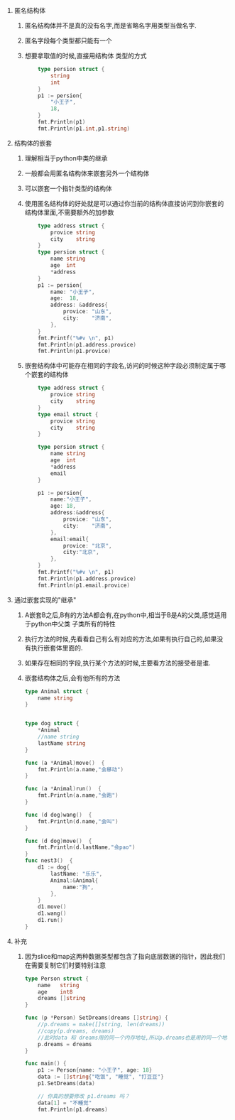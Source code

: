 1.  匿名结构体

    1.  匿名结构体并不是真的没有名字,而是省略名字用类型当做名字.

    2.  匿名字段每个类型都只能有一个

    3.  想要拿取值的时候,直接用结构体 类型的方式

        ```go
        	type persion struct {
        		string
        		int
        	}
        	p1 := persion{
        		"小王子",
        		18,
        	}
        	fmt.Println(p1)
        	fmt.Println(p1.int,p1.string)
        ```

2.  结构体的嵌套

    1.  理解相当于python中类的继承

    2.  一般都会用匿名结构体来嵌套另外一个结构体

    3.  可以嵌套一个指针类型的结构体

    4.  使用匿名结构体的好处就是可以通过你当前的结构体直接访问到你嵌套的结构体里面,不需要额外的加参数

        ```go
        	type address struct {
        		provice string
        		city    string
        	}
        	type persion struct {
        		name string
        		age  int
        		*address
        	}
        	p1 := persion{
        		name: "小王子",
        		age:  18,
        		address: &address{
        			provice: "山东",
        			city:    "济南",
        		},
        	}
        	fmt.Printf("%#v \n", p1)
        	fmt.Println(p1.address.provice)
        	fmt.Println(p1.provice)
        ```

    5.  嵌套结构体中可能存在相同的字段名,访问的时候这种字段必须制定属于哪个嵌套的结构体

        ```go
        	type address struct {
        		provice string
        		city    string
        	}
        	type email struct {
        		provice string
        		city    string
        	}
        
        	type persion struct {
        		name string
        		age  int
        		*address
        		email
        	}
        
        	p1 := persion{
        		name:"小王子",
        		age: 18,
        		address:&address{
        			provice: "山东",
        			city:    "济南",
        		},
        		email:email{
        			provice: "北京",
        			city:"北京",
        		},
        	}
        	fmt.Printf("%#v \n", p1)
        	fmt.Println(p1.address.provice)
        	fmt.Println(p1.email.provice)
        ```

3.  通过嵌套实现的"继承"

    1.  A嵌套B之后,B有的方法A都会有,在python中,相当于B是A的父类,感觉适用于python中父类 子类所有的特性

    2.  执行方法的时候,先看看自己有么有对应的方法,如果有执行自己的,如果没有执行嵌套体里面的.

    3.  如果存在相同的字段,执行某个方法的时候,主要看方法的接受者是谁.

    4.  嵌套结构体之后,会有他所有的方法

        ```go
        type Animal struct {
        	name string
        }
        
        
        type dog struct {
        	*Animal
        	//name string
        	lastName string
        }
        
        func (a *Animal)move()  {
        	fmt.Println(a.name,"会移动")
        }
        
        func (a *Animal)run()  {
        	fmt.Println(a.name,"会跑")
        }
        
        func (d dog)wang()  {
        	fmt.Println(d.name,"会叫")
        }
        
        func (d dog)move()  {
        	fmt.Println(d.lastName,"会pao")
        }
        func nest3()  {
        	d1 := dog{
        		lastName: "乐乐",
        		Animal:&Animal{
        			name:"狗",
        		},
        	}
        	d1.move()
        	d1.wang()
        	d1.run()
        }
        ```

4.  补充

    1.  因为slice和map这两种数据类型都包含了指向底层数据的指针，因此我们在需要复制它们时要特别注意

        

        ```go
        type Person struct {
        	name   string
        	age    int8
        	dreams []string
        }
        
        func (p *Person) SetDreams(dreams []string) {
            //p.dreams = make([]string, len(dreams))
        	//copy(p.dreams, dreams)
            //此时data 和 dreams用的同一个内存地址,所以p.dreams也是用的同一个地址,如果data更改的话 p.dreams也会更改,相反,同理
        	p.dreams = dreams
        }
        
        func main() {
        	p1 := Person{name: "小王子", age: 18}
        	data := []string{"吃饭", "睡觉", "打豆豆"}
        	p1.SetDreams(data)
        
        	// 你真的想要修改 p1.dreams 吗？
        	data[1] = "不睡觉"
        	fmt.Println(p1.dreams)
        ```

        

